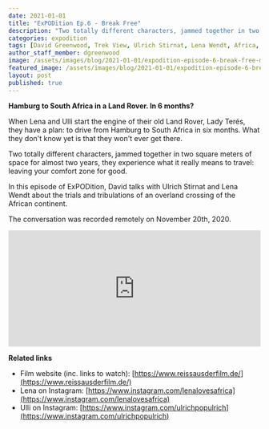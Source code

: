```yaml
---
date: 2021-01-01
title: "ExPODition Ep.6 - Break Free"
description: "Two totally different characters, jammed together in two square meters of space for almost two years as they travel across Africa."
categories: expodition
tags: [David Greenwood, Trek View, Ulrich Stirnat, Lena Wendt, Africa, Land Rover, overland]
author_staff_member: dgreenwood
image: /assets/images/blog/2021-01-01/expodition-episode-6-break-free-meta.jpg
featured_image: /assets/images/blog/2021-01-01/expodition-episode-6-break-free-sm.jpg
layout: post
published: true
---
```


**Hamburg to South Africa in a Land Rover. In 6 months?**

When Lena and Ulli start the engine of their old Land Rover, Lady Terés, they have a plan: to drive from Hamburg to South Africa in six months. What they don't know yet is that they won't ever get there.

Two totally different characters, jammed together in two square meters of space for almost two years, they experience what it really means to travel: leaving your comfort zone for good. 

In this episode of ExPODition, David talks with  Ulrich Stirnat and Lena Wendt about the trials and tribulations of an overland crossing of the African continent. 

The conversation was recorded remotely on November 20th, 2020.

<iframe src="https://open.spotify.com/embed-podcast/episode/4CbTHVhuS9vk5fncJBkUiu" width="100%" height="232" frameborder="0" allowtransparency="true" allow="encrypted-media"></iframe>

**Related links**

* Film website (inc. links to watch): [https://www.reissausderfilm.de/](https://www.reissausderfilm.de/)
* Lena on Instagram: [https://www.instagram.com/lenalovesafrica](https://www.instagram.com/lenalovesafrica)
* Ulli on Instagram: [https://www.instagram.com/ulrichpopulrich](https://www.instagram.com/ulrichpopulrich)